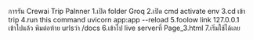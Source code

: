 การรัน Crewai Trip Palnner
1.เปิด folder Groq
2.เปิด cmd activate env
3.cd เข้า trip
4.run this command uvicorn app:app --reload 
5.foolow link 127.0.0.1 เข้าไปแล้ว พิมต่อท้าย urlsว่า /docs
6.เข้าไป live serverที่ Page_3.html
7.เริ่มใช้ได้เลย
